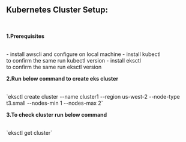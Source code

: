 ## Kubernetes Cluster Setup:

<br>

**1.Prerequisites**

<br>
- install awscli and configure on local machine
- install kubectl
  <br> to confirm the same run kubectl version
- install eksctl
  <br> to confirm the same run eksctl version


**2.Run below command to create eks cluster**

<br>
`eksctl create cluster --name cluster1 --region us-west-2 --node-type t3.small --nodes-min 1 --nodes-max 2`


**3.To check cluster run below command**

<br>
`eksctl get cluster`

